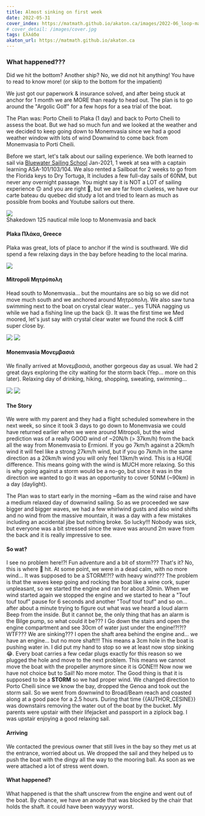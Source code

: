 ```yaml
---
title: Almost sinking on first week
date: 2022-05-31
cover_index: https://matmath.github.io/akaton.ca/images/2022-06_loop-map.png
# cover_detail: /images/cover.jpg
tags: Ελλάδα
akaton_url: https://matmath.github.io/akaton.ca
---
```


<h3>What happened???</h3>
<p>Did we hit the bottom? Another ship? No, we did not hit anything! You have to read to know more! (or skip to the bottom for the impatient)</p>
<p>We just got our paperwork &amp; insurance solved, and after being stuck at anchor for 1 month we are MORE than ready to head out.  The plan is to go around the "Argolic Golf" for a few hops for a sea trial of the boat. </p>

<p>The Plan was: Porto Cheili to Plaka (1 day) and back to Porto Cheili to assess the boat. But we had so much fun and we looked at the weather and we decided to keep going down to Monemvasia since we had a good weather window with lots of wind Downwind to come back from Monemvasia to Porti Cheili. </p>

<p>Before we start, let's talk about our sailing experience. We both learned to sail via <a href="http://www.bwss.com" data-type="URL" data-id="www.bwss.com">Bluewater Sailing School</a> Jan-2021, 1 week at sea with a captain learning ASA-101/103/104. We also rented a Sailboat for 2 weeks to go from the Florida keys to Dry Tortuga, It includes a few full-day sails of 60NM, but never any overnight passage. You might say it is NOT a LOT of sailing experience 🙃 and you are right 🤣, but we are far from clueless, we have our carte bateau du quebec did study a lot and tried to learn as much as possible from books and Youtube sailors out there. </p>

<img src="{{akaton_url}}/images/2022-06_loop-map.png">
<figcaption>Shakedown 125 nautical mile loop to Monemvasia and back</figcaption>

<h4>Plaka Πλάκα, Greece</h4>

<p>Plaka was great, lots of place to anchor if the wind is southward. We did spend a few relaxing days in the bay before heading to the local marina. </p>

<img src="{{akaton_url}}/images/2022-06_plaka_collage.jpeg">

<h4>Mitropoli Μητρόπολη</h4>

<p>Head south to Monemvasia... but the mountains are so big so we did not move much south and we anchored around Μητρόπολη. We also saw tuna swimming next to the boat on crystal clear water... yes TUNA nagging us while we had a fishing line up the back 😒. It was the first time we Med moored, let's just say with crystal clear water we found the rock &amp; cliff super close by. </p>

<img src="{{akaton_url}}/images/2022-06_med-moored.jpg">

<img src="{{akaton_url}}/images/2022-06_cold_bay.jpg">

<h4>Monemvasia Μονεμβασιά</h4>

<p>We finally arrived at Μονεμβασιά, another gorgeous day as usual. We had 2 great days exploring the city waiting for the storm back (Yep... more on this later). Relaxing day of drinking, hiking, shopping, sweating, swimming...</p>

<img src="{{akaton_url}}/images/2022-06-Momenvasia_city.jpeg">

<img src="{{akaton_url}}/images/2022-06_Momenvasia_collage.jpg">

<h4>The Story</h4>

<p>We were with my parent and they had a flight scheduled somewhere in the next week, so since it took 3 days to go down to Monemvasia we could have returned earlier when we were around Mitropoli, but the wind prediction was of a really GOOD wind of ~20N/h (&gt; 37km/h) from the back all the way from Monemvasia to Ermioni. If you go 7km/h against a 20km/h wind it will feel like a strong 27km/h wind, but if you go 7km/h in the same direction as a 20km/h wind you will only feel 13km/h wind. This is a HUGE difference. This means going with the wind is MUCH more relaxing. So this is why going against a storm would be a no-go, but since it was in the direction we wanted to go it was an opportunity to cover 50NM (~90km) in a day (daylight). </p>

<p>The Plan was to start early in the morning ~6am as the wind raise and have a medium relaxed day of downwind sailing. So as we proceeded we saw bigger and bigger waves, we had a few whirlwind gusts and also wind shifts and no wind from the massive mountain, it was a day with a few mistakes including an accidental jibe but nothing broke. So lucky!!! Nobody was sick, but everyone was a bit stressed since the wave was around 2m wave from the back and it is really impressive to see. </p>

<h4>So wat?</h4>

<p>I see no problem here!?! Fun adventure and a bit of storm??? That's it? No, this is where 💩 hit. At some point, we were in a dead calm, with no more wind... It was supposed to be a STORM!?!? with heavy wind??? The problem is that the waves keep going and rocking the boat like a wine cork, super unpleasant, so we started the engine and ran for about 30min. When we wind started again we stopped the engine and we started to hear a "Touf touf touf" pause for 6 seconds and another "Touf touf touf" and so on... after about a minute trying to figure out what was we heard a loud alarm Beep from the inside. But it cannot be, the only thing that has an alarm is the Bilge pump, so what could it be??? I Go down the stairs and open the engine compartment and see 30cm of water just under the engine!?!?!? WTF??? We are sinking??? I open the shaft area behind the engine and... we have an engine... but no more shaft!!! This means a 3cm hole in the boat is pushing water in. I did put my hand to stop so we at least now stop sinking 😂. Every boat carries a few cedar plugs exactly for this reason so we plugged the hole and move to the next problem. This means we cannot move the boat with the propeller anymore since it is GONE!!! Now now we have not choice but to Sail! No more motor. The Good thing is that it is supposed to be a <strong>STORM</strong> so we had proper wind. We changed direction to Porto Cheili since we know the bay, dropped the Genoa and took out the storm sail. So we went from downwind to Broad/Beam reach and coasted along at a good pace for a 2.5 hours. During that time {{AUTHOR_CESINE}} was downstairs removing the water out of the boat by the bucket. My parents were upstair with their lifejacket and passport in a ziplock bag. I was upstair enjoying a good relaxing sail. </p>

<h4>Arriving</h4>

<p>We contacted the previous owner that still lives in the bay so they met us at the entrance, worried about us. We dropped the sail and they helped us to push the boat with the dingy all the way to the mooring ball. As soon as we were attached a lot of stress went down. </p>

<h4>What happened?</h4>

<p>What happened is that the shaft unscrew from the engine and went out of the boat. By chance, we have an anode that was blocked by the chair that holds the shaft. it could have been wayyyyy worst. </p>
